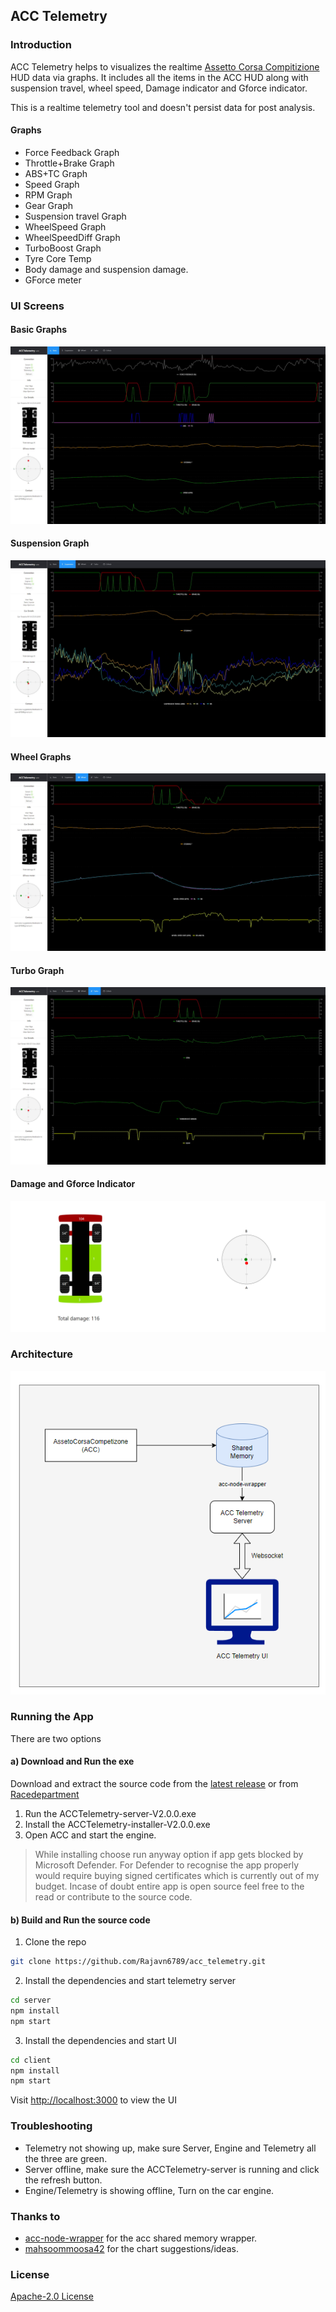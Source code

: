 ## ACC Telemetry
### Introduction
ACC Telemetry helps to visualizes the realtime [Assetto Corsa Compitizione](https://www.assettocorsa.it/competizione/) HUD data via graphs. It includes all the items in the ACC HUD along with suspension travel, wheel speed, Damage indicator and Gforce indicator.

This is a realtime telemetry tool and doesn't persist data for post analysis.

#### Graphs
- Force Feedback Graph
- Throttle+Brake Graph
- ABS+TC Graph
- Speed Graph
- RPM Graph
- Gear Graph
- Suspension travel Graph
- WheelSpeed Graph
- WheelSpeedDiff Graph
- TurboBoost Graph
- Tyre Core Temp
- Body damage and suspension damage. 
- GForce meter

### UI Screens
#### Basic Graphs
![](/client/public/assets/basic.png)
#### Suspension Graph
![](/client/public/assets/suspension.png)
#### Wheel Graphs
![](/client/public/assets/wheel.png)
#### Turbo Graph
![](/client/public/assets/turbo.png)
#### Damage and Gforce Indicator 
![](/client/public/assets/damage_gforce_indicator.png)


### Architecture
![](/client/public/assets/architecture.png)


### Running the App
There are two options

#### a) Download and Run the exe
Download and extract the source code from the [latest release](https://github.com/Rajavn6789/acc_telemetry/releases) or from [Racedepartment](https://www.racedepartment.com/downloads/acc-telemetry.48871)

1. Run the ACCTelemetry-server-V2.0.0.exe
2. Install the ACCTelemetry-installer-V2.0.0.exe
3. Open ACC and start the engine.

> While installing choose run anyway option if app gets blocked by Microsoft Defender. For Defender to recognise the app properly would require buying signed certificates which is currently out of my budget. Incase of doubt entire app is open source feel free to the read or contribute to the source code.


#### b) Build and Run the source code
1. Clone the repo
```sh
git clone https://github.com/Rajavn6789/acc_telemetry.git
```

2. Install the dependencies and start telemetry server
```sh
cd server
npm install
npm start
```

3. Install the dependencies and start UI
```sh
cd client
npm install
npm start
```
Visit [http://localhost:3000](http://localhost:3000) to view the UI

### Troubleshooting
- Telemetry not showing up, make sure Server, Engine and Telemetry all the three are green.
- Server offline, make sure the ACCTelemetry-server is running and click the refresh button.
- Engine/Telemetry is showing offline, Turn on the car engine.

### Thanks to
- [acc-node-wrapper](https://github.com/FynniX/acc-node-wrapper) for the acc shared memory wrapper.
- [mahsoommoosa42](https://github.com/mahsoommoosa42) for the chart suggestions/ideas.

### License
[Apache-2.0 License](/LICENSE)
